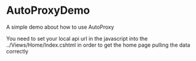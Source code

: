 AutoProxyDemo
=============

A simple demo about how to use AutoProxy

You need to set your local api url in the javascript into the ../Views/Home/Index.cshtml in order to
get the home page pulling the data correctly
